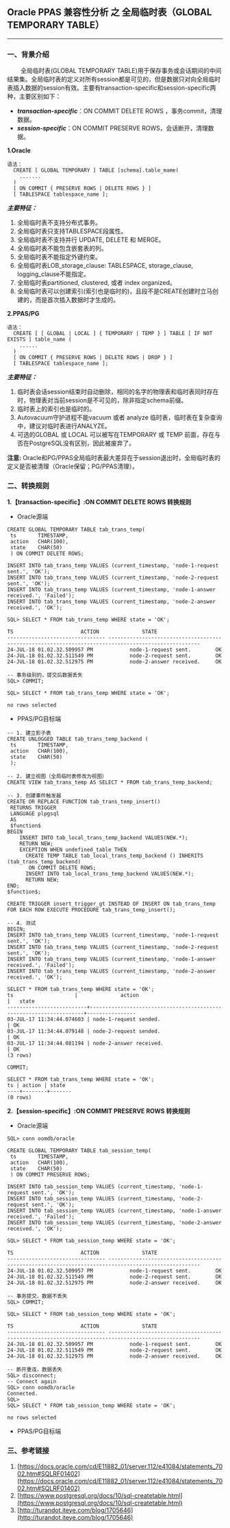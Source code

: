 ## Oracle PPAS 兼容性分析 之 全局临时表（GLOBAL TEMPORARY TABLE）
---

### 一、背景介绍
&nbsp;&nbsp;&nbsp;&nbsp;&nbsp;&nbsp;&nbsp;&nbsp;全局临时表(GLOBAL TEMPORARY TABLE)用于保存事务或会话期间的中间结果集。全局临时表的定义对所有session都是可见的，但是数据只对向全局临时表插入数据的session有效。主要有transaction-specific和session-specific两种，主要区别如下：
  + ***transaction-specific***：ON COMMIT DELETE ROWS ，事务commit，清理数据。
  + ***session-specific***：ON COMMIT PRESERVE ROWS，会话断开，清理数据。

**1.Oracle**

```
语法：
  CREATE [ GLOBAL TEMPORARY ] TABLE [schema].table_mame(
	.......
  )
  [ ON COMMIT { PRESERVE ROWS | DELETE ROWS } ]
  [ TABLESPACE tablespace_name ];
```
***主要特征：***
1. 全局临时表不支持分布式事务。
2. 全局临时表只支持TABLESPACE段属性。
3. 全局临时表不支持并行 UPDATE, DELETE 和 MERGE。
4. 全局临时表不能包含嵌套表的列。
5. 全局临时表不能指定外键约束。
6. 全局临时表LOB_storage_clause: TABLESPACE, storage_clause, logging_clause不能指定。
7. 全局临时表partitioned, clustered, 或者 index organized。
8. 全局临时表可以创建索引(索引也是临时的)，且段不是CREATE创建时立马创建的，而是首次插入数据时才生成的。

**2.PPAS/PG**
```
语法：
  CREATE [ [ GLOBAL | LOCAL ] { TEMPORARY | TEMP } ] TABLE [ IF NOT EXISTS ] table_name (
	......
  )
  [ ON COMMIT { PRESERVE ROWS | DELETE ROWS | DROP } ]
  [ TABLESPACE tablespace_name ];
```
***主要特征：***
1. 临时表会话session结束时自动删除，相同的名字的物理表和临时表同时存在时，物理表对当前session是不可见的，除非指定schema前缀。
2. 临时表上的索引也是临时的。
3. Autovacuum守护进程不能vacuum 或者 analyze 临时表，临时表在复杂查询中，建议对临时表进行ANALYZE。
4. 可选的GLOBAL 或 LOCAL 可以被写在TEMPORARY 或 TEMP 前面，存在与否在PostgreSQL没有区别，因此被废弃了。


**注意:** Oracle和PG/PPAS全局临时表最大差异在于session退出时，全局临时表的定义是否被清理（Oracle保留；PG/PPAS清理）。


### 二、转换规则

**1.【transaction-specific】:ON COMMIT DELETE ROWS 转换规则**

+ Oracle源端
```
CREATE GLOBAL TEMPORARY TABLE tab_trans_temp(
 ts       TIMESTAMP,
 action   CHAR(100),
 state    CHAR(50)
 ) ON COMMIT DELETE ROWS;
 
INSERT INTO tab_trans_temp VALUES (current_timestamp, 'node-1-request sent.', 'OK');
INSERT INTO tab_trans_temp VALUES (current_timestamp, 'node-2-request sent.', 'OK');
INSERT INTO tab_trans_temp VALUES (current_timestamp, 'node-1-answer received.', 'Failed');
INSERT INTO tab_trans_temp VALUES (current_timestamp, 'node-2-answer received.', 'OK');

SQL> SELECT * FROM tab_trans_temp WHERE state = 'OK';

TS						ACTION				STATE
-------------------------------- ----------------------------------------------------------------------------------------------------
24-JUL-18 01.02.32.509957 PM			node-1-request sent.		OK
24-JUL-18 01.02.32.511549 PM			node-2-request sent.		OK
24-JUL-18 01.02.32.512975 PM			node-2-answer received.		OK

-- 事务级别的，提交后数据丢失
SQL> COMMIT;                                                         

SQL> SELECT * FROM tab_trans_temp WHERE state = 'OK';

no rows selected

```

+ PPAS/PG目标端
```
-- 1. 建立影子表
CREATE UNLOGGED TABLE tab_trans_temp_backend (
 ts       TIMESTAMP,
 action   CHAR(100),
 state    CHAR(50)
 );

-- 2. 建立视图（全局临时表修改为视图）
CREATE VIEW tab_trans_temp AS SELECT * FROM tab_trans_temp_backend;

-- 3. 创建事件触发器
CREATE OR REPLACE FUNCTION tab_trans_temp_insert()
 RETURNS TRIGGER
 LANGUAGE plpgsql
 AS
 $function$
BEGIN
    INSERT INTO tab_local_trans_temp_backend VALUES(NEW.*);
    RETURN NEW;
    EXCEPTION WHEN undefined_table THEN
      CREATE TEMP TABLE tab_local_trans_temp_backend () INHERITS (tab_trans_temp_backend)
       ON COMMIT DELETE ROWS;
      INSERT INTO tab_local_trans_temp_backend VALUES(NEW.*);
      RETURN NEW;
END;
$function$;

CREATE TRIGGER insert_trigger_gt INSTEAD OF INSERT ON tab_trans_temp
FOR EACH ROW EXECUTE PROCEDURE tab_trans_temp_insert();

-- 4. 测试
BEGIN;
INSERT INTO tab_trans_temp VALUES (current_timestamp, 'node-1-request sent.', 'OK');
INSERT INTO tab_trans_temp VALUES (current_timestamp, 'node-2-request sent.', 'OK');
INSERT INTO tab_trans_temp VALUES (current_timestamp, 'node-1-answer received.', 'Failed');
INSERT INTO tab_trans_temp VALUES (current_timestamp, 'node-2-answer received.', 'OK');

SELECT * FROM tab_trans_temp WHERE state = 'OK';
ts             		  |              action                                                |   state
--------------------------+--------------------------------------------------------------------+----------------
03-JUL-17 11:34:44.074603 | node-1-request sended.                                             | OK
03-JUL-17 11:34:44.079148 | node-2-request sended.                                             | OK
03-JUL-17 11:34:44.081194 | node-2-answer received.                                            | OK
(3 rows)

COMMIT;

SELECT * FROM tab_trans_temp WHERE state = 'OK';
ts | action | state
----+--------+-------
(0 rows)

```


**2.【session-specific】:ON COMMIT PRESERVE ROWS 转换规则**

+ Oracle源端
```
SQL> conn oomdb/oracle

CREATE GLOBAL TEMPORARY TABLE tab_session_temp(
 ts       TIMESTAMP,
 action   CHAR(100),
 state    CHAR(50)
 ) ON COMMIT PRESERVE ROWS;
 
INSERT INTO tab_session_temp VALUES (current_timestamp, 'node-1-request sent.', 'OK');
INSERT INTO tab_session_temp VALUES (current_timestamp, 'node-2-request sent.', 'OK');
INSERT INTO tab_session_temp VALUES (current_timestamp, 'node-1-answer received.', 'Failed');
INSERT INTO tab_session_temp VALUES (current_timestamp, 'node-2-answer received.', 'OK');

SQL> SELECT * FROM tab_session_temp WHERE state = 'OK';

TS						ACTION				STATE
-------------------------------- ----------------------------------------------------------------------------------------------------
24-JUL-18 01.02.32.509957 PM			node-1-request sent.		OK
24-JUL-18 01.02.32.511549 PM			node-2-request sent.		OK
24-JUL-18 01.02.32.512975 PM			node-2-answer received.		OK

-- 事务提交，数据不丢失
SQL> COMMIT;           

SQL> SELECT * FROM tab_session_temp WHERE state = 'OK';

TS						ACTION				STATE
-------------------------------- ----------------------------------------------------------------------------------------------------
24-JUL-18 01.02.32.509957 PM			node-1-request sent.		OK
24-JUL-18 01.02.32.511549 PM			node-2-request sent.		OK
24-JUL-18 01.02.32.512975 PM			node-2-answer received.		OK

-- 断开重连，数据丢失
SQL> disconnect;
-- Connect again
SQL> conn oomdb/oracle
Connected.
SQL> 
SQL> SELECT * FROM tab_session_temp WHERE state = 'OK';

no rows selected
```

+ PPAS/PG目标端



### 三、参考链接
1. [https://docs.oracle.com/cd/E11882_01/server.112/e41084/statements_7002.htm#SQLRF01402](https://docs.oracle.com/cd/E11882_01/server.112/e41084/statements_7002.htm#SQLRF01402)
2. [https://www.postgresql.org/docs/10/sql-createtable.html](https://www.postgresql.org/docs/10/sql-createtable.html)
3. [http://turandot.iteye.com/blog/1705646](http://turandot.iteye.com/blog/1705646)



